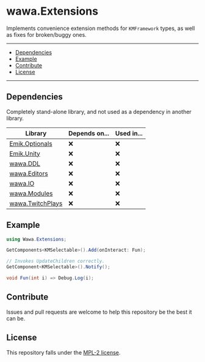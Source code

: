 # wawa.Extensions

Implements convenience extension methods for `KMFramework` types, as well as fixes for broken/buggy ones.

---

- [Dependencies](#dependencies)
- [Example](#example)
- [Contribute](#contribute)
- [License](#license)

---

## Dependencies

Completely stand-alone library, and not used as a dependency in another library.

| Library              | Depends on... | Used in... |
|----------------------|---------------|------------|
| [Emik.Optionals]()   | ❌             | ️❌         |
| [Emik.Unity]()       | ❌             | ️❌         |
| [wawa.DDL]()         | ❌             | ❌️         |
| [wawa.Editors]()     | ❌             | ❌          |
| [wawa.IO]()          | ❌             | ❌️         |
| [wawa.Modules]()     | ❌             | ❌️         |
| [wawa.TwitchPlays]() | ❌             | ❌️         |

## Example

```csharp
using Wawa.Extensions;

GetComponents<KMSelectable>().Add(onInteract: Fun);

// Invokes UpdateChildren correctly.
GetComponent<KMSelectable>().Notify();

void Fun(int i) => Debug.Log(i);
```

## Contribute

Issues and pull requests are welcome to help this repository be the best it can be.

## License

This repository falls under the [MPL-2 license](https://www.mozilla.org/en-US/MPL/2.0/).
